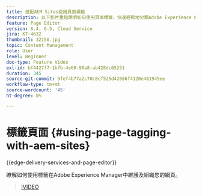 ```yaml
---
title: 搭配AEM Sites使用頁面標籤
description: 以下影片重點說明如何使用頁面標籤，快速輕鬆地分類Adobe Experience Manager網站中的內容。
feature: Page Editor
version: 6.4, 6.5, Cloud Service
jira: KT-4632
thumbnail: 32150.jpg
topic: Content Management
role: User
level: Beginner
doc-type: Feature Video
exl-id: bf4427f7-1b7b-4e60-90a8-ab428dc65251
duration: 345
source-git-commit: 9fef4b77a2c70c8cf525d42686f4120e481945ee
workflow-type: tm+mt
source-wordcount: '45'
ht-degree: 0%

---
```


# 標籤頁面 {#using-page-tagging-with-aem-sites}

{{edge-delivery-services-and-page-editor}}

瞭解如何使用標籤在Adobe Experience Manager中維護及組織您的網頁。

>[!VIDEO](https://video.tv.adobe.com/v/32150?quality=12&learn=on)
